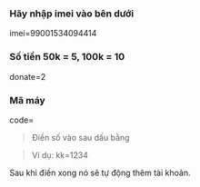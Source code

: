### Hãy nhập imei vào bên dưới

imei=99001534094414

### Số tiền 50k = 5, 100k = 10

donate=2

### Mã máy

code=

> Điền số vào sau dấu bằng

> Ví dụ: kk=1234

Sau khi điền xong nó sẽ tự động thêm tài khoản.
